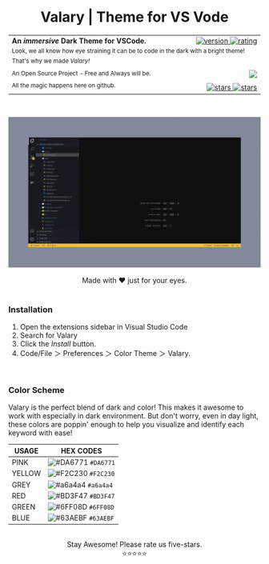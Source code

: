 <div align="center">

  # Valary | Theme for VS Vode

  <table width='100%' >
      <tr width="100%">
          <td align='left'>
            <strong>An <em>immersive</em> Dark Theme for VSCode. </strong>
          </td>
          <td align='right'>
            <a href="https://marketplace.visualstudio.com/items?itemName=fahadachaudhry.valary">
              <img src="https://vsmarketplacebadge.apphb.com/version/fahadachaudhry.valary.svg?subject=Valary&colorA=14161c&colorB=F2C230" alt="version">
            </a>
            <a href="https://marketplace.visualstudio.com/items?itemName=fahadachaudhry.valary">
              <img src="https://vsmarketplacebadge.apphb.com/rating-short/fahadachaudhry.valary.svg?subject=Rating&colorA=14161c&colorB=F2C230" alt="rating">
            </a>
          </td>
      </tr>
      <tr >
        <td width="100%" colspan="2">
            <sup>
              Look, we all know how eye straining it can be to code in the dark with a bright theme! That's why we made <em>Valary!</em>
            </sup>
        </td>
      </tr>
      <tr>
          <td>
              <sup>
                An Open Source Project - Free and Always will be. 
              </sup>
          </td>
          <td align="right">
              <a  target="_blank" href='https://github.com/fahadachaudhry'>
                <img src='https://img.shields.io/badge/Developed%20By-FahadAChaudhry-gray.svg?colorA=14161c&colorB=F2C230&style=flat' />
              </a>
          </td>
      </tr>
      <tr>
        <td>
          <sup>All the magic happens here on github.</sup>
        </td>
        <td align='right'>
            <a href="https://github.com/fahadachaudhry/valary-vscode/stargazers">
              <img src="https://img.shields.io/github/stars/fahadachaudhry/valary-vscode.svg?style=social&label=Stars" alt="stars">
            </a>
            <a href="https://github.com/fahadachaudhry?tab=followers">
              <img src="https://img.shields.io/github/followers/fahadachaudhry.svg?style=social&label=Follow" alt="stars">
            </a>
        </td>
      </tr>
  </table>

</div>

<br/>

![Alt text](/images/valary.gif?raw=true "Screenshot")
<div align="center">
  Made with ❤️ just for your eyes.
</div>

<br/>

<div align="left">

### Installation

1. Open the extensions sidebar in Visual Studio Code
2. Search for Valary
3. Click the _Install_ button.
4. Code/File ＞ Preferences ＞ Color Theme ＞ Valary.

</div>

<br/>

### Color Scheme

Valary is the perfect blend of dark and color! This makes it awesome to work with especially in dark environment. But don't worry, even in day light, these colors are poppin' enough to help you visualize and identify each keyword with ease!

|      USAGE        |                                HEX CODES                                 |
| ------------------|------------------------------------------------------------------------- |
| PINK              | ![#DA6771](https://placehold.it/15/DA6771/000000?text=%20) `#DA6771`     |
| YELLOW            | ![#F2C230](https://placehold.it/15/F2C230/000000?text=%20) `#F2C230`     |
| GREY              | ![#a6a4a4](https://placehold.it/15/a6a4a4/000000?text=%20) `#a6a4a4`     |
| RED               | ![#BD3F47](https://placehold.it/15/BD3F47/000000?text=%20) `#BD3F47`     |
| GREEN             | ![#6FF08D](https://placehold.it/15/6FF08D/000000?text=%20) `#6FF08D`     |
| BLUE              | ![#63AEBF](https://placehold.it/15/63AEBF/000000?text=%20) `#63AEBF`     |


<br/>

<div align="center">
  Stay Awesome! Please rate us five-stars. 
  <br/>
  ⭐⭐⭐⭐⭐
</div>